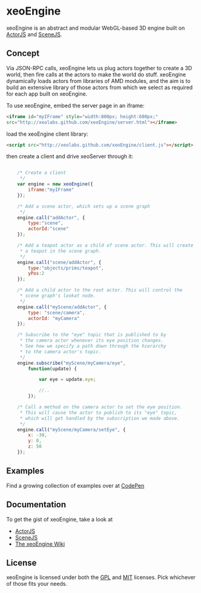 xeoEngine
=========

xeoEngine is an abstract and modular WebGL-based 3D engine built on [ActorJS](http://actorjs.org) and [SceneJS](http://scenejs.org).

## Concept

Via JSON-RPC calls, xeoEngine lets us plug actors together to create a 3D world, then fire calls at the actors to make the world
 do stuff. xeoEngine dynamically loads actors from libraries of AMD modules, and the aim is to build an extensive library of
 those actors from which we select as required for each app built on xeoEngine.

To use xeoEngine, embed the server page in an iframe:
```html
<iframe id="myIFrame" style="width:800px; height:600px;"
src="http://xeolabs.github.com/xeoEngine/server.html"></iframe>
```
load the xeoEngine client library:
```html
<script src="http://xeolabs.github.com/xeoEngine/client.js"></script>
```
then create a client and drive xeoServer through it:
```javascript

    /* Create a client
     */
    var engine = new xeoEngine({
        iframe:"myIFrame"
    });

    /* Add a scene actor, which sets up a scene graph
     */
    engine.call("addActor", {
        type:"scene",
        actorId:"scene"
    });

    /* Add a teapot actor as a child of scene actor. This will create
     * a teapot in the scene graph.
     */
    engine.call("scene/addActor", {
        type:"objects/prims/teapot",
        yPos:2
    });

    /* Add a child actor to the root actor. This will control the
     * scene graph's lookat node.
     */
    engine.call("myScene/addActor", {
        type: "scene/camera",
        actorId: "myCamera"
    });

    /* Subscribe to the "eye" topic that is published to by
     * the camera actor whenever its eye position changes.
     * See how we specify a path down through the hierarchy
     * to the camera actor's topic.
     */
    engine.subscribe("myScene/myCamera/eye",
        function(update) {

            var eye = update.eye;

            //..
        });

    /* Call a method on the camera actor to set the eye position.
     * This will cause the actor to publish to its "eye" topic,
     * which will get handled by the subscription we made above.
     */
    engine.call("myScene/myCamera/setEye", {
        x: -30,
        y: 0,
        z: 50
    });
```

## Examples
Find a growing collection of examples over at [CodePen](http://codepen.io/collection/BfogF)

## Documentation
To get the gist of xeoEngine, take a look at
* [ActorJS](http://actorjs.org)
* [SceneJS](http://scenejs.org)
* [The xeoEngine Wiki](https://github.com/xeolabs/xeoEngine/wiki)

## License
xeoEngine is licensed under both the [GPL](https://github.com/xeolabs/xeoEngine/blob/master/licenses/GPL_LICENSE.txt)
and [MIT](https://github.com/xeolabs/xeoEngine/blob/master/licenses/MIT_LICENSE.txt) licenses. Pick whichever of those fits your needs.
